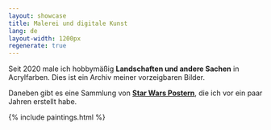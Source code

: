 ```yaml
---
layout: showcase
title: Malerei und digitale Kunst
lang: de
layout-width: 1200px
regenerate: true
---
```


Seit 2020 male ich hobbymäßig **Landschaften und andere Sachen** in Acrylfarben. Dies ist ein Archiv meiner vorzeigbaren Bilder.

Daneben gibt es eine Sammlung von **[Star Wars Postern](/poster)**, die ich vor ein paar Jahren erstellt habe.

{% include paintings.html %}

